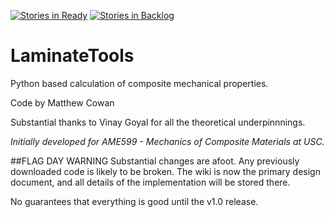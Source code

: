 [![Stories in Ready](https://badge.waffle.io/mattljc/LaminateTools.png?label=ready&title=Ready)](https://waffle.io/mattljc/LaminateTools)
[![Stories in Backlog](https://badge.waffle.io/mattljc/LaminateTools.png?label=backlog&title=Backlog)](https://waffle.io/mattljc/LaminateTools)
# LaminateTools
Python based calculation of composite mechanical properties.

Code by Matthew Cowan

Substantial thanks to Vinay Goyal for all the theoretical underpinnnings.

*Initially developed for _AME599 - Mechanics of Composite Materials_ at USC.*

##FLAG DAY WARNING
Substantial changes are afoot. Any previously downloaded code is likely to be broken. The wiki is now the primary design document, and all details of the implementation will be stored there.

No guarantees that everything is good until the v1.0 release.
